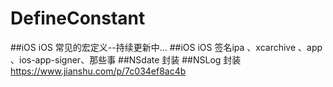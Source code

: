 # DefineConstant
##iOS iOS 常见的宏定义--持续更新中...
##iOS iOS 签名ipa 、xcarchive 、app 、ios-app-signer、那些事
##NSdate 封装
##NSLog  封装
https://www.jianshu.com/p/7c034ef8ac4b

